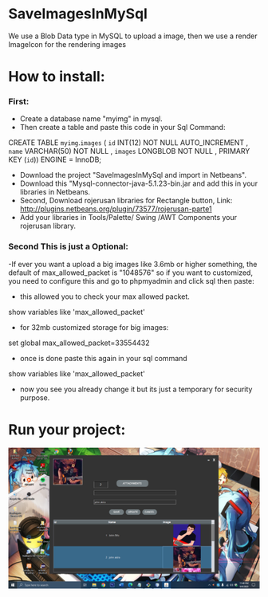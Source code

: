 # SaveImagesInMySql
We use a Blob Data type in MySQL to upload a image, then we use a render ImageIcon for the rendering images



<h1>How to install: </h1>



<h3>First:</h3>

- Create a database name "myimg" in mysql.
- Then create a table and paste this code in your Sql Command: 

CREATE TABLE `myimg`.`images` ( `id` INT(12) NOT NULL AUTO_INCREMENT , `name` VARCHAR(50) NOT NULL , `images` LONGBLOB NOT NULL , PRIMARY KEY (`id`)) ENGINE = InnoDB;

- Download the project "SaveImagesInMySql and import in Netbeans".
- Download this "Mysql-connector-java-5.1.23-bin.jar and add this in your libraries in Netbeans. 
- Second, Download rojerusan libraries for Rectangle button, Link: http://plugins.netbeans.org/plugin/73577/rojerusan-parte1
- Add your libraries in Tools/Palette/ Swing /AWT Components your rojerusan library.


<h3>Second This is just a Optional:</h3

-If ever you want a upload a big images like 3.6mb or higher something, the default of max_allowed_packet is
"1048576" so if you want to customized, you need to configure this and go to phpmyadmin and click sql then paste:

- this allowed you to check your max allowed packet.

show variables like 'max_allowed_packet'

- for 32mb customized storage for big images:

set global max_allowed_packet=33554432 

- once is done paste this again in your sql command

show variables like 'max_allowed_packet'

- now you see you already change it but its just a temporary for security purpose.





<h1>Run your project:  </h1>

![Java FX UI](screenshot/image1.png)


